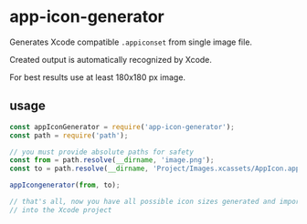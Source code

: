 # app-icon-generator

Generates Xcode compatible `.appiconset` from single image file.

Created output is automatically recognized by Xcode.

For best results use at least 180x180 px image.

## usage

```JavaScript
const appIconGenerator = require('app-icon-generator');
const path = require('path');

// you must provide absolute paths for safety
const from = path.resolve(__dirname, 'image.png');
const to = path.resolve(__dirname, 'Project/Images.xcassets/AppIcon.appiconset')

appIcongenerator(from, to);

// that's all, now you have all possible icon sizes generated and imported
// into the Xcode project
```
